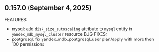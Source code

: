 ## 0.157.0 (September 4, 2025)
FEATURES:
* mysql: add `disk_size_autoscaling` attribute to `mysql` entity in `yandex_mdb_mysql_cluster` resource
BUG FIXES:
* postgresql: fix yandex_mdb_postgresql_user plan/apply with more then 100 permissions